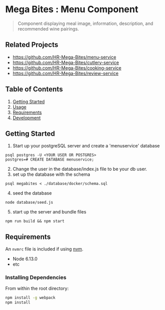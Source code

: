 # Mega Bites : Menu Component

> Component displaying meal image, information, description, and recommended wine pairings.

## Related Projects

  - https://github.com/HR-Mega-Bites/menu-service
  - https://github.com/HR-Mega-Bites/cutlery-service
  - https://github.com/HR-Mega-Bites/cooking-service
  - https://github.com/HR-Mega-Bites/review-service

## Table of Contents

1. [Getting Started](#getting-started)
1. [Usage](#usage)
1. [Requirements](#requirements)
1. [Development](#development)

## Getting Started

1. Start up your postgreSQL server and create a 'menuservice' database
 ```
 psql postgres -U <YOUR USER OR POSTGRES>
 postgres=# CREATE DATABASE menuservice;
 ```
2. Change the user in the database/index.js file to be your db user.
3. set up the database with the schema
```
psql megabites < ./database/docker/schema.sql
```
4. seed the database
```
node database/seed.js
```
5. start up the server and bundle files
```
npm run build && npm start
```

## Requirements

An `nvmrc` file is included if using [nvm](https://github.com/creationix/nvm).

- Node 6.13.0
- etc

### Installing Dependencies

From within the root directory:

```sh
npm install -g webpack
npm install
```

